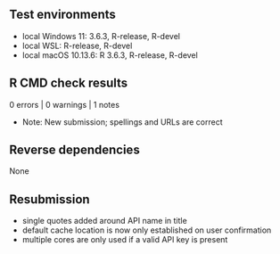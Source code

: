 ## Test environments

- local Windows 11: 3.6.3, R-release, R-devel
- local WSL: R-release, R-devel
- local macOS 10.13.6: R 3.6.3, R-release, R-devel

## R CMD check results

0 errors | 0 warnings | 1 notes

- Note: New submission; spellings and URLs are correct

## Reverse dependencies

None

## Resubmission

- single quotes added around API name in title
- default cache location is now only established on user confirmation
- multiple cores are only used if a valid API key is present

